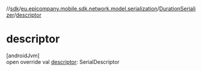 //[sdk](../../../index.md)/[eu.epicompany.mobile.sdk.network.model.serialization](../index.md)/[DurationSerializer](index.md)/[descriptor](descriptor.md)

# descriptor

[androidJvm]\
open override val [descriptor](descriptor.md): SerialDescriptor

